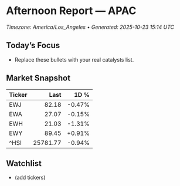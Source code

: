 # Afternoon Report — APAC
_Timezone: America/Los_Angeles • Generated: 2025-10-23 15:14 UTC_

## Today’s Focus
- Replace these bullets with your real catalysts list.

## Market Snapshot
| Ticker | Last | 1D % |
|---|---:|---:|
| EWJ | 82.18 | -0.47% |
| EWA | 27.07 | -0.15% |
| EWH | 21.03 | -1.31% |
| EWY | 89.45 | +0.91% |
| ^HSI | 25781.77 | -0.94% |

## Watchlist
- (add tickers)
